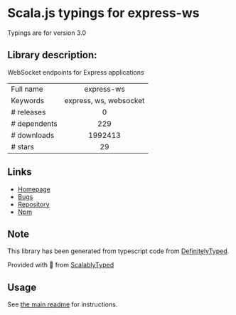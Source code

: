 
# Scala.js typings for express-ws

Typings are for version 3.0

## Library description:
WebSocket endpoints for Express applications

|                    |                 |
| ------------------ | :-------------: |
| Full name          | express-ws |
| Keywords           | express, ws, websocket |
| # releases         | 0 |
| # dependents       | 229 |
| # downloads        | 1992413 |
| # stars            | 29 |

## Links
- [Homepage](https://github.com/HenningM/express-ws)
- [Bugs](https://github.com/HenningM/express-ws/issues)
- [Repository](https://github.com/HenningM/express-ws)
- [Npm](https://www.npmjs.com/package/express-ws)
    


## Note
This library has been generated from typescript code from [DefinitelyTyped](https://definitelytyped.org).

Provided with :purple_heart: from [ScalablyTyped](https://github.com/oyvindberg/ScalablyTyped)

## Usage
See [the main readme](../../readme.md) for instructions.


